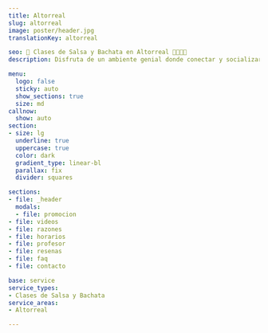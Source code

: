 ```yaml
---
title: Altorreal
slug: altorreal
image: poster/header.jpg
translationKey: altorreal

seo: 🪇 Clases de Salsa y Bachata en Altorreal 💃🏻🕺🏻
description: Disfruta de un ambiente genial donde conectar y socializar mientras aprendes a bailar y sudas de alegría en Altorreal. ¡Reserva tu clase gratis hoy!

menu:
  logo: false
  sticky: auto
  show_sections: true
  size: md
callnow:
  show: auto
section:
- size: lg
  underline: true
  uppercase: true
  color: dark
  gradient_type: linear-bl
  parallax: fix
  divider: squares

sections:
- file: _header
  modals:
  - file: promocion
- file: videos
- file: razones
- file: horarios
- file: profesor
- file: resenas
- file: faq
- file: contacto

base: service
service_types:
- Clases de Salsa y Bachata
service_areas:
- Altorreal

---
```


